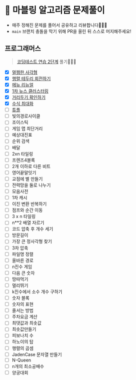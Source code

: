 # 🍭 마블링 알고리즘 문제풀이

- 매주 정해진 문제를 풀어서 공유하고 리뷰합니다🧑🏻‍💻
- `main` 브랜치 충돌을 막기 위해 PR을 올린 뒤 스스로 머지해주세요!

## 프로그래머스

> [코딩테스트 연습 2단계](https://school.programmers.co.kr/learn/challenges) 풀기🧑🏻‍💻

- [x] [멀쩡한 사각형](https://school.programmers.co.kr/learn/courses/30/lessons/62048)
- [x] [행렬 테두리 회전하기](https://school.programmers.co.kr/learn/courses/30/lessons/77485)
- [x] [메뉴 리뉴얼](https://school.programmers.co.kr/learn/courses/30/lessons/72411)
- [x] [1차 뉴스 클러스터링](https://school.programmers.co.kr/learn/courses/30/lessons/17677)
- [x] [거리두기 확인하기](https://school.programmers.co.kr/learn/courses/30/lessons/81302)
- [x] [수식 최대화](https://school.programmers.co.kr/learn/courses/30/lessons/67257)
- [ ] [튜플](https://school.programmers.co.kr/learn/courses/30/lessons/64065)
- [ ] 빛의경로사이클
- [ ] 조이스틱
- [ ] 게임 맵 최단거리
- [ ] 예상대진표
- [ ] 순위 검색
- [ ] 배달
- [ ] 2xn 타일링
- [ ] 프렌즈4블록
- [ ] 2개 이하로 다른 비트
- [ ] 영어끝말잇기
- [ ] 교점에 별 만들기
- [ ] 전력망을 둘로 나누기
- [ ] 모음사전
- [ ] 1차 캐시
- [ ] 이진 변환 반복하기
- [ ] 점프와 순간 이동
- [ ] 3 x n 타일링
- [ ] n\*\*2 배열 자르기
- [ ] 코드 압축 후 개수 세기
- [ ] 방문길이
- [ ] 가장 큰 정사각형 찾기
- [ ] 3차 압축
- [ ] 파일명 정렬
- [ ] 올바른 경로
- [ ] n진수 게임
- [ ] 다음 큰 숫자
- [ ] 땅따먹기
- [ ] 멀리뛰기
- [ ] k진수에서 소수 개수 구하기
- [ ] 숫자 블록
- [ ] 숫자의 표현
- [ ] 줄서는 방법
- [ ] 주차요금 계산
- [ ] 최댓값과 최솟값
- [ ] 최솟값만들기
- [ ] 피보나치 수
- [ ] 하노이의 탑
- [ ] 행렬의 곱셈
- [ ] JadenCase 문자열 만들기
- [ ] N-Queen
- [ ] n개의 최소공배수
- [ ] 양궁대회
